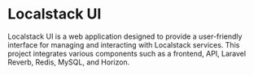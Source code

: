 # Localstack UI

Localstack UI is a web application designed to provide a user-friendly interface 
for managing and interacting with Localstack services. 
This project integrates various components such as a frontend, API, Laravel Reverb,
Redis, MySQL, and Horizon.
